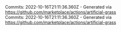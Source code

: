 Commits: 2022-10-16T21:11:36.360Z - Generated via https://github.com/marketplace/actions/artificial-grass
<br>
Commits: 2022-10-16T21:11:36.360Z - Generated via https://github.com/marketplace/actions/artificial-grass
<br>
